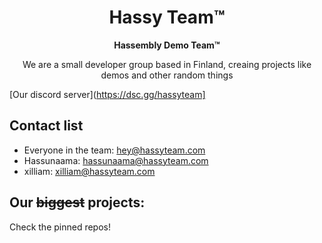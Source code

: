 <h1 align="center">Hassy Team™</h1>
<p align="center"><b>Hassembly Demo Team™</b></p>
<p align="center">We are a small developer group based in Finland, creaing projects like demos and other random things</p>

[Our discord server](https://dsc.gg/hassyteam]

## Contact list

- Everyone in the team: [hey@hassyteam.com](mailto:hey@hassyteam.com)
- Hassunaama: [hassunaama@hassyteam.com](mailto:hassunaama@hassyteam.com)
- xilliam: [xilliam@hassyteam.com](mailto:xilliam@hassyteam.com)

## Our ~~biggest~~ projects:
Check the pinned repos!
